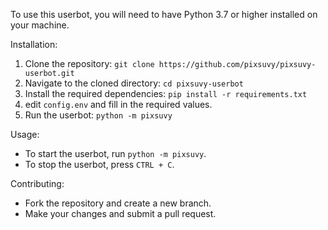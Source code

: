 To use this userbot, you will need to have Python 3.7 or higher installed on your machine.

Installation:
1. Clone the repository: `git clone https://github.com/pixsuvy/pixsuvy-userbot.git`
2. Navigate to the cloned directory: `cd pixsuvy-userbot`
3. Install the required dependencies: `pip install -r requirements.txt`
4. edit `config.env` and fill in the required values.
5. Run the userbot: `python -m pixsuvy`

Usage:
- To start the userbot, run `python -m pixsuvy`.
- To stop the userbot, press `CTRL + C`.

Contributing:
- Fork the repository and create a new branch.
- Make your changes and submit a pull request.